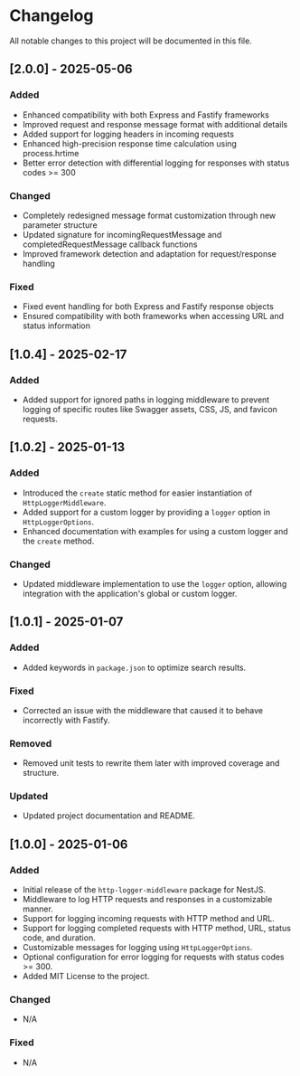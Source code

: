 # Changelog

All notable changes to this project will be documented in this file.

## [2.0.0] - 2025-05-06

### Added
- Enhanced compatibility with both Express and Fastify frameworks
- Improved request and response message format with additional details
- Added support for logging headers in incoming requests 
- Enhanced high-precision response time calculation using process.hrtime
- Better error detection with differential logging for responses with status codes >= 300

### Changed
- Completely redesigned message format customization through new parameter structure
- Updated signature for incomingRequestMessage and completedRequestMessage callback functions
- Improved framework detection and adaptation for request/response handling

### Fixed
- Fixed event handling for both Express and Fastify response objects
- Ensured compatibility with both frameworks when accessing URL and status information

## [1.0.4] - 2025-02-17

### Added
- Added support for ignored paths in logging middleware to prevent logging of specific routes like Swagger assets, CSS, JS, and favicon requests.

## [1.0.2] - 2025-01-13

### Added
- Introduced the `create` static method for easier instantiation of `HttpLoggerMiddleware`.
- Added support for a custom logger by providing a `logger` option in `HttpLoggerOptions`.
- Enhanced documentation with examples for using a custom logger and the `create` method.

### Changed
- Updated middleware implementation to use the `logger` option, allowing integration with the application's global or custom logger.

## [1.0.1] - 2025-01-07
### Added
- Added keywords in `package.json` to optimize search results.

### Fixed
- Corrected an issue with the middleware that caused it to behave incorrectly with Fastify.

### Removed
- Removed unit tests to rewrite them later with improved coverage and structure.

### Updated
- Updated project documentation and README.

## [1.0.0] - 2025-01-06
### Added
- Initial release of the `http-logger-middleware` package for NestJS.
- Middleware to log HTTP requests and responses in a customizable manner.
- Support for logging incoming requests with HTTP method and URL.
- Support for logging completed requests with HTTP method, URL, status code, and duration.
- Customizable messages for logging using `HttpLoggerOptions`.
- Optional configuration for error logging for requests with status codes >= 300.
- Added MIT License to the project.

### Changed
- N/A

### Fixed
- N/A
